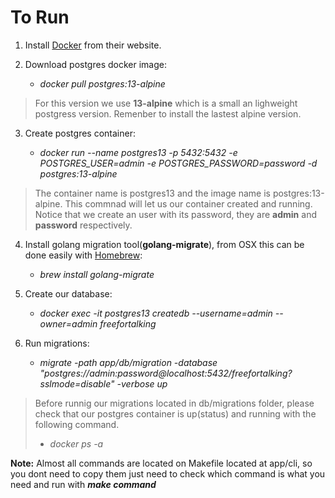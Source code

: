 # To Run

1. Install [Docker](https://www.docker.com) from their website.

2. Download postgres docker image:

    - *docker pull postgres:13-alpine*

> For this version we use **13-alpine** which is a small an lighweight
> postgress version. Remenber to install the lastest alpine version.

3. Create postgres container:

    - *docker run --name postgres13 -p 5432:5432 -e POSTGRES_USER=admin -e POSTGRES_PASSWORD=password -d postgres:13-alpine*

> The container name is postgres13 and the image name is postgres:13-alpine. This commnad will let us our container created and running. Notice that we create an user with its password, they are  **admin** and **password** respectively.

4. Install golang migration tool(**golang-migrate**), from OSX this can be done easily with [Homebrew](https://brew.sh):

    - *brew install golang-migrate*

5. Create our database:

    - *docker exec -it postgres13 createdb --username=admin --owner=admin freefortalking*

6. Run migrations:

    - *migrate -path app/db/migration -database "postgres://admin:password@localhost:5432/freefortalking?sslmode=disable" -verbose up*

> Before runnig our migrations located in db/migrations folder, please  check that our postgres container is up(status) and running with the  following command.
>   - *docker ps -a*

**Note:** Almost all commands are located on Makefile located at app/cli, so you dont need to copy them just need to check which command is what you need and run with ***make command***
